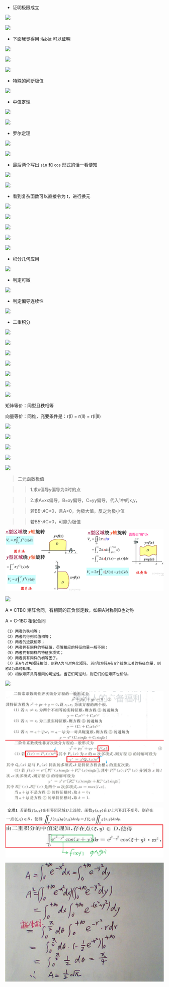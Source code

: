 - 证明极限成立

![](./2020pic/lim.jpg)

![](./2020pic/lim_1.jpg)

- 下面我觉得用 ```洛必达``` 可以证明

![](./2020pic/lim_2.jpg)

![](./2020pic/三角变化.jpg)

![](./2020pic/泰勒公式.jpg)

- 特殊的间断极值

![](./2020pic/间断极值.jpg)

- 中值定理

![](./2020pic/中值定理.jpg)

![](./2020pic/九个定理.jpg)

- 罗尔定理

![](./2020pic/罗尔定理.jpg )

![](./2020pic/奇偶积分.jpg)

- 最后两个写出 ```sin``` 和 ```cos``` 形式的话一看便知

![](./2020pic/基本积分公式.jpg)

![](./2020pic/基本积分公式1.jpg)

- 看到复杂函数可以直接令为 t，进行换元

![](./2020pic/换元积分的一种.jpg)

![](./2020pic/复杂函数积分方法.jpg)

![](./2020pic/有理函数积分.jpg)

![](./2020pic/点火公式.jpg)

![](./2020pic/三角变换.jpg)

- 积分几何应用 

![](./2020pic/积分几何应用.jpg)

- 判定可微

![](./2020pic/判定可微.jpg)

- 判定偏导连续性

![](./2020pic/判定偏导连续性.jpg)

- 二重积分

![](./2020pic/二重积分_直角.jpg)

![](./2020pic/二重积分_极坐标.jpg)

![](./2020pic/积分的应用.jpg)

![](./2020pic/矩阵运算.jpg)

![](./2020pic/矩阵运算1.jpg)

![](./2020pic/分块逆矩阵.jpg)

![](./2020pic/秩计算.jpg)

矩阵等价：同型且秩相等

向量等价：同维，充要条件是：r(I) = r(II) = r(I|II)

![](./2020pic/特征向量.jpg)

![](./2020pic/二次型判定.jpg)


![](./2020pic/二元函数极值.jpg)

![](./2020pic/一阶微分方程的解.jpg)

![](./2020pic/拉格朗日极值法.jpg)

> 二元函数极值

>> 1.求x偏导y偏导为0时的点

>> 2.求A=xx偏导，B=xy偏导，C=yy偏导，代入1中的x,y，

>> 若B*B-A*C<0，且A<0，为极大值，反之为极小值

>> 若B*B-A*C=0，可能为极值

![](./2020pic/二重积分求体积.jpg)

![](./2020pic/非方阵求解.jpg)

A = CTBC 矩阵合同，有相同的正负惯定数，如果A对称则B也对称

A = C-1BC 相似合同
```
（1）两者的秩相等；
（2）两者的行列式值相等；
（3）两者的迹数相等；
（4）两者拥有同样的特征值，尽管相应的特征向量一般不同；
（5）两者拥有同样的特征多项式；
（6）两者拥有同样的初等因子。
（7）若A与对角矩阵相似，则称A为可对角化矩阵，若n阶方阵A有n个线性无关的特征向量，则称A为单纯矩阵。
（8）相似矩阵具有相同的可逆性，当它们可逆时，则它们的逆矩阵也相似。
```

![](./2020pic/dtd.jpg)

![](./2020pic/常系数微分方程.jpg)

![](./2020pic/二重积分中值定理.jpg)

![](./2020pic/积分01.jpg)